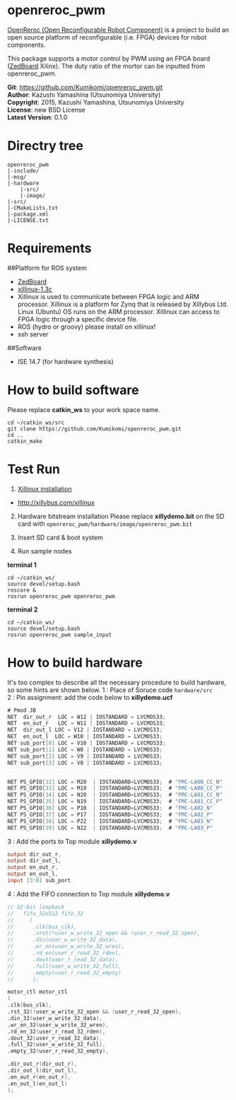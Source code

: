 openreroc_pwm
=======
[OpenReroc (Open Reconfigurable Robot Component)](https://github.com/Kumikomi/OpenReroc) is a project to build an open source platform of reconfigurable (i.e. FPGA) devices for robot components.

This package supports a motor control by PWM using an FPGA board ([ZedBoard](http://zedboard.org/) Xilinx). 
The duty ratio of the mortor can be inputted from openreroc_pwm. 
 
**Git**:         https://github.com/Kumikomi/openreroc_pwm.git   
**Author**:      Kazushi Yamashina (Utsunomiya University)  
**Copyright**:   2015, Kazushi Yamashina, Utsunomiya University    
**License**:      new BSD License   
**Latest Version**: 0.1.0  

Directry tree
=======
```
openreroc_pwm 
|-include/ 
|-msg/ 
|-hardware
	|-src/
    |-image/
|-src/ 
|-CMakeLists.txt 
|-package.xml  
|-LICENSE.txt
```

Requirements
======

##Platform for ROS system

- [ZedBoard](http://zedboard.org/)
- [xillinux-1.3c](http://xillybus.com/xillinux)
 - Xillinux is used to communicate between FPGA logic and ARM processor. Xillinux is a platform for Zynq that is released by Xillybus Ltd. Linux (Ubuntu) OS runs on the ARM processor. Xillinux can access to FPGA logic through a specific device file.
- ROS (hydro or groovy) please install on xillinux!
- ssh server

##Software

- ISE 14.7 (for hardware synthesis)

How to build software
=======
Please replace **catkin_ws** to your work space name.

```
cd ~/catkin_ws/src
git clone https://github.com/Kumikomi/openreroc_pwm.git 
cd ..
catkin_make 
```

Test Run
======= 
1. [Xillinux installation](http://xillybus.com/downloads/doc/xillybus_getting_started_zynq.pdf)
 - http://xillybus.com/xillinux

2. Hardware bitstream installation
Please replace **xillydemo.bit** on the SD card with `openreroc_pwm/hardware/image/openreroc_pwm.bit`

3. Insert SD card & boot system

4. Run sample nodes 

**terminal 1**
```
cd ~/catkin_ws/
source devel/setup.bash
roscore &
rosrun openreroc_pwm openreroc_pwm
```
**terminal 2**
```
cd ~/catkin_ws/
source devel/setup.bash
rosrun openreroc_pwm sample_input
```

How to build hardware
====== 
It's too complex to describe all the necessary procedure to build hardware, so some hints are shown below.
1 : Place of Soruce code `hardware/src`  
2 : Pin assignment: add the code below to **xillydemo.ucf**  

```verilog
# Pmod JB
NET  dir_out_r  LOC = W12 | IOSTANDARD = LVCMOS33;
NET  en_out_r 	LOC = W11 | IOSTANDARD = LVCMOS33;
NET  dir_out_l LOC = V12 | IOSTANDARD = LVCMOS33;
NET  en_out_l  LOC = W10 | IOSTANDARD = LVCMOS33;
NET sub_port[0] LOC = V10 | IOSTANDARD = LVCMOS33;
NET sub_port[1] LOC = W8 | IOSTANDARD = LVCMOS33;
NET sub_port[2] LOC = V9 | IOSTANDARD = LVCMOS33;
NET sub_port[3] LOC = V8 | IOSTANDARD = LVCMOS33;


NET PS_GPIO[32] LOC = M20  | IOSTANDARD=LVCMOS33;  # "FMC-LA00_CC_N"
NET PS_GPIO[33] LOC = M19  | IOSTANDARD=LVCMOS33;  # "FMC-LA00_CC_P"
NET PS_GPIO[34] LOC = N20  | IOSTANDARD=LVCMOS33;  # "FMC-LA01_CC_N"
NET PS_GPIO[35] LOC = N19  | IOSTANDARD=LVCMOS33;  # "FMC-LA01_CC_P"
NET PS_GPIO[36] LOC = P18  | IOSTANDARD=LVCMOS33;  # "FMC-LA02_N"
NET PS_GPIO[37] LOC = P17  | IOSTANDARD=LVCMOS33;  # "FMC-LA02_P"
NET PS_GPIO[38] LOC = P22  | IOSTANDARD=LVCMOS33;  # "FMC-LA03_N"
NET PS_GPIO[39] LOC = N22  | IOSTANDARD=LVCMOS33;  # "FMC-LA03_P"
```

3 : Add the ports to Top module **xillydemo.v**

```verilog
output dir_out_r,
output dir_out_l,
output en_out_r,
output en_out_l,
input [3:0] sub_port
```

4 : Add the FIFO connection to Top module **xillydemo.v**

```verilog
// 32-bit loopback
//   fifo_32x512 fifo_32
//     (
//      .clk(bus_clk),
//      .srst(!user_w_write_32_open && !user_r_read_32_open),
//      .din(user_w_write_32_data),
//      .wr_en(user_w_write_32_wren),
//      .rd_en(user_r_read_32_rden),
//      .dout(user_r_read_32_data),
//      .full(user_w_write_32_full),
//      .empty(user_r_read_32_empty)
//      );

motor_ctl motor_ctl
(
.clk(bus_clk),
.rst_32(!user_w_write_32_open && !user_r_read_32_open),
.din_32(user_w_write_32_data),
.wr_en_32(user_w_write_32_wren),
.rd_en_32(user_r_read_32_rden),
.dout_32(user_r_read_32_data),
.full_32(user_w_write_32_full),
.empty_32(user_r_read_32_empty),

.dir_out_r(dir_out_r),
.dir_out_l(dir_out_l),
.en_out_r(en_out_r),
.en_out_l(en_out_l)
);
```

